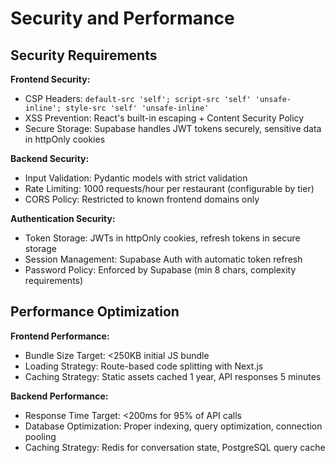 # Security and Performance

## Security Requirements

**Frontend Security:**
- CSP Headers: `default-src 'self'; script-src 'self' 'unsafe-inline'; style-src 'self' 'unsafe-inline'`
- XSS Prevention: React's built-in escaping + Content Security Policy
- Secure Storage: Supabase handles JWT tokens securely, sensitive data in httpOnly cookies

**Backend Security:**
- Input Validation: Pydantic models with strict validation
- Rate Limiting: 1000 requests/hour per restaurant (configurable by tier)
- CORS Policy: Restricted to known frontend domains only

**Authentication Security:**
- Token Storage: JWTs in httpOnly cookies, refresh tokens in secure storage
- Session Management: Supabase Auth with automatic token refresh
- Password Policy: Enforced by Supabase (min 8 chars, complexity requirements)

## Performance Optimization

**Frontend Performance:**
- Bundle Size Target: <250KB initial JS bundle
- Loading Strategy: Route-based code splitting with Next.js
- Caching Strategy: Static assets cached 1 year, API responses 5 minutes

**Backend Performance:**
- Response Time Target: <200ms for 95% of API calls
- Database Optimization: Proper indexing, query optimization, connection pooling
- Caching Strategy: Redis for conversation state, PostgreSQL query cache
